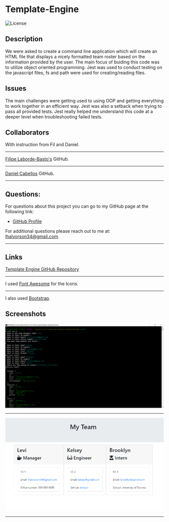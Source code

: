 # Template-Engine

![License](https://img.shields.io/badge/license-MIT-blue.svg "License Badge")

## Description

We were asked to create a command line application which will create an HTML file that displays a nicely formatted team roster based on the information provided by the user. The main focus of buiding this code was to utilize object oriented programming. Jest was used to conduct testing on the javascript files, fs and path were used for creating/reading files.

## Issues

The main challenges were getting used to using OOP and getting everything to work together in an efficient way. Jest was also a setback when trying to pass all provided tests. Jest really helped me understand this code at a deeper level when troubleshooting failed tests.

## Collaborators

With instruction from Fil and Daniel.

---

[Filipe Laborde-Basto's](https://github.com/c0dehot) GitHub.

---

[Daniel Cabellos](https://github.com/shibeknight) GitHub.

---

## Questions:

For questions about this project you can go to my GitHub page at the following link:

- [GitHub Profile](https://github.com/Halvosaurus34)

For additional questions please reach out to me at: lhalvorson34@gmail.com.

---

## Links

[Template Engine GitHub Repository](https://github.com/Halvosaurus34/Template-Engine)

---

I used [Font Awesome](https://fontawesome.com/) for the Icons.

---

I also used [Bootstrap](https://getbootstrap.com/).

## Screenshots

![Website Screenshot](./Develop/assets/screenshot.PNG)

---

![Website Screenshot](./Develop/assets/HTMLscreenshot.PNG)

---
